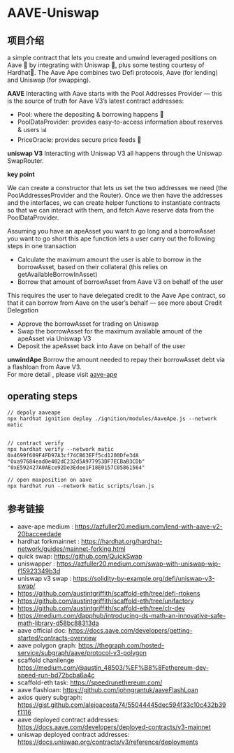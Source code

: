 # AAVE-Uniswap

## 项目介绍

a simple contract that lets you create and unwind leveraged positions on Aave 👻 by integrating with Uniswap 🦄, plus some testing courtesy of Hardhat👷.
The Aave Ape combines two Defi protocols, Aave (for lending) and Uniswap (for swapping).

**AAVE**
Interacting with Aave starts with the Pool Addresses Provider — this is the source of truth for Aave V3’s latest contract addresses:
- Pool: where the depositing & borrowing happens 🏦
- PoolDataProvider: provides easy-to-access information about reserves & users 📊
- PriceOracle: provides secure price feeds 💱

**uniswap V3**
Interacting with Uniswap V3 all happens through the Uniswap SwapRouter.


**key point**

We can create a constructor that lets us set the two addresses we need (the PoolAddressesProvider and the Router). Once we then have the addresses and the interfaces, we can create helper functions to instantiate contracts so that we can interact with them, and fetch Aave reserve data from the PoolDataProvider.  

Assuming  you have an apeAsset you want to go long and a borrowAsset you want to go short
this ape function lets a user carry out the following steps in one transaction
- Calculate the maximum amount the user is able to borrow in the borrowAsset, based on their collateral (this relies on getAvailableBorrowInAsset)
- Borrow that amount of borrowAsset from Aave V3 on behalf of the user

This requires the user to have delegated credit to the Aave Ape contract, so that it can borrow from Aave on the user’s behalf — see more about Credit Delegation

- Approve the borrowAsset for trading on Uniswap
- Swap the borrowAsset for the maximum available amount of the apeAsset via Uniswap V3
- Deposit the apeAsset back into Aave on behalf of the user


**unwindApe**
Borrow the amount needed to repay their borrowAsset debt via a flashloan from Aave V3.   
For more detail , please visit [aave-ape](https://azfuller20.medium.com/aave-ape-with-%EF%B8%8F-scaffold-eth-c687874c079e )
## operating steps

```shell
// depoly aaveape
npx hardhat ignition deploy ./ignition/modules/AaveApe.js --network  matic
 

// contract verify
npx hardhat verify --network matic 0x4699f609F4FD97A3cf74CB63EFf5cd1200Dfe3dA "0xa97684ead0e402dC232d5A977953DF7ECBaB3CDb" "0xE592427A0AEce92De3Edee1F18E0157C05861564"

// open maxposition on aave
npx hardhat run --network matic scripts/loan.js   

```




## 参考链接
- aave-ape medium : https://azfuller20.medium.com/lend-with-aave-v2-20bacceedade
- hardhat forkmainnet : https://hardhat.org/hardhat-network/guides/mainnet-forking.html
- quick swap: https://github.com/QuickSwap
- uniswapper : https://azfuller20.medium.com/swap-with-uniswap-wip-f15923349b3d
- uniswap v3 swap : https://solidity-by-example.org/defi/uniswap-v3-swap/
- https://github.com/austintgriffith/scaffold-eth/tree/defi-rtokens  
- https://github.com/austintgriffith/scaffold-eth/tree/unifactory  
- https://github.com/austintgriffith/scaffold-eth/tree/clr-dev  
- https://medium.com/dapphub/introducing-ds-math-an-innovative-safe-math-library-d58bc88313da 
- aave official doc: https://docs.aave.com/developers/getting-started/contracts-overview  
- aave polygon graph: https://thegraph.com/hosted-service/subgraph/aave/protocol-v3-polygon 
- scaffold chanllenge https://medium.com/@austin_48503/%EF%B8%8Fethereum-dev-speed-run-bd72bcba6a4c
- scaffold-eth task: https://speedrunethereum.com/ 
- aave flashloan: https://github.com/johngrantuk/aaveFlashLoan  
- axios query subgraph: https://gist.github.com/alejoacosta74/55044445dec594f33c10c432b39f1116  
- aave deployed contract addresses: https://docs.aave.com/developers/deployed-contracts/v3-mainnet
- uniswap deployed contract addresses: https://docs.uniswap.org/contracts/v3/reference/deployments   
